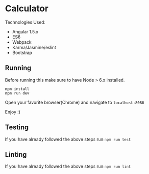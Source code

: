 # Calculator
Technologies Used:
* Angular 1.5.x
* ES6
* Webpack
* Karma/Jasmine/eslint
* Bootstrap


## Running
Before running this make sure to have Node > 6.x installed.

```
npm install
npm run dev
```

Open your favorite browser(Chrome) and navigate to `localhost:8080`

Enjoy :)

## Testing
If you have already followed the above steps run `npm run test`

## Linting
If you have already followed the above steps run `npm run lint`
